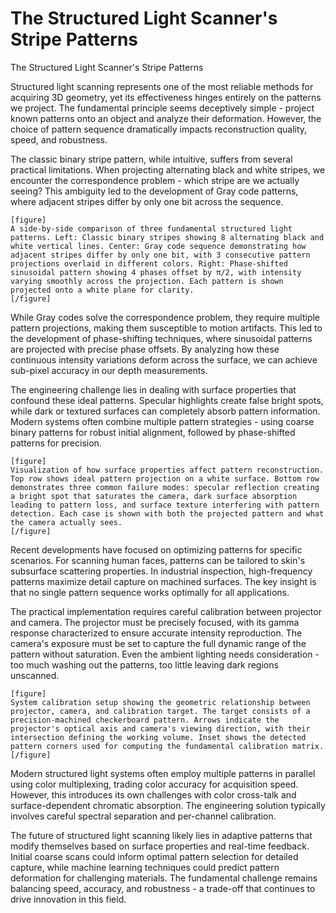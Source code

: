 # The Structured Light Scanner's Stripe Patterns

The Structured Light Scanner's Stripe Patterns

Structured light scanning represents one of the most reliable methods for acquiring 3D geometry, yet its effectiveness hinges entirely on the patterns we project. The fundamental principle seems deceptively simple - project known patterns onto an object and analyze their deformation. However, the choice of pattern sequence dramatically impacts reconstruction quality, speed, and robustness.

The classic binary stripe pattern, while intuitive, suffers from several practical limitations. When projecting alternating black and white stripes, we encounter the correspondence problem - which stripe are we actually seeing? This ambiguity led to the development of Gray code patterns, where adjacent stripes differ by only one bit across the sequence.

```
[figure]
A side-by-side comparison of three fundamental structured light patterns. Left: Classic binary stripes showing 8 alternating black and white vertical lines. Center: Gray code sequence demonstrating how adjacent stripes differ by only one bit, with 3 consecutive pattern projections overlaid in different colors. Right: Phase-shifted sinusoidal pattern showing 4 phases offset by π/2, with intensity varying smoothly across the projection. Each pattern is shown projected onto a white plane for clarity.
[/figure]
```

While Gray codes solve the correspondence problem, they require multiple pattern projections, making them susceptible to motion artifacts. This led to the development of phase-shifting techniques, where sinusoidal patterns are projected with precise phase offsets. By analyzing how these continuous intensity variations deform across the surface, we can achieve sub-pixel accuracy in our depth measurements.

The engineering challenge lies in dealing with surface properties that confound these ideal patterns. Specular highlights create false bright spots, while dark or textured surfaces can completely absorb pattern information. Modern systems often combine multiple pattern strategies - using coarse binary patterns for robust initial alignment, followed by phase-shifted patterns for precision.

```
[figure]
Visualization of how surface properties affect pattern reconstruction. Top row shows ideal pattern projection on a white surface. Bottom row demonstrates three common failure modes: specular reflection creating a bright spot that saturates the camera, dark surface absorption leading to pattern loss, and surface texture interfering with pattern detection. Each case is shown with both the projected pattern and what the camera actually sees.
[/figure]
```

Recent developments have focused on optimizing patterns for specific scenarios. For scanning human faces, patterns can be tailored to skin's subsurface scattering properties. In industrial inspection, high-frequency patterns maximize detail capture on machined surfaces. The key insight is that no single pattern sequence works optimally for all applications.

The practical implementation requires careful calibration between projector and camera. The projector must be precisely focused, with its gamma response characterized to ensure accurate intensity reproduction. The camera's exposure must be set to capture the full dynamic range of the pattern without saturation. Even the ambient lighting needs consideration - too much washing out the patterns, too little leaving dark regions unscanned.

```
[figure]
System calibration setup showing the geometric relationship between projector, camera, and calibration target. The target consists of a precision-machined checkerboard pattern. Arrows indicate the projector's optical axis and camera's viewing direction, with their intersection defining the working volume. Inset shows the detected pattern corners used for computing the fundamental calibration matrix.
[/figure]
```

Modern structured light systems often employ multiple patterns in parallel using color multiplexing, trading color accuracy for acquisition speed. However, this introduces its own challenges with color cross-talk and surface-dependent chromatic absorption. The engineering solution typically involves careful spectral separation and per-channel calibration.

The future of structured light scanning likely lies in adaptive patterns that modify themselves based on surface properties and real-time feedback. Initial coarse scans could inform optimal pattern selection for detailed capture, while machine learning techniques could predict pattern deformation for challenging materials. The fundamental challenge remains balancing speed, accuracy, and robustness - a trade-off that continues to drive innovation in this field.